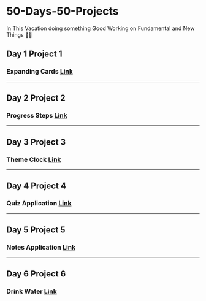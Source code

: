 # 50-Days-50-Projects
In This Vacation doing something Good 
Working on Fundamental and New Things 🙌🤖

<h2>Day 1 Project 1 </h2>
<h3>Expanding Cards <a href="https://pranitpatil03.github.io/50-Days-50-Projects/Day%201%20P1/">Link</a></h3>

<hr>

<h2>Day 2 Project 2</h2>
<h3>Progress Steps <a href="https://pranitpatil03.github.io/50-Days-50-Projects/Day%202%20P2/">Link</a></h3>

<hr>

<h2>Day 3 Project 3</h2>
<h3>Theme Clock <a href="https://pranitpatil03.github.io/50-Days-50-Projects/Day%203%20P3/">Link</a></h3>

<hr>

<h2>Day 4 Project 4</h2>
<h3>Quiz Application <a href="https://pranitpatil03.github.io/50-Days-50-Projects/Day%204%20P4/">Link</a></h3>

<hr>

<h2>Day 5 Project 5</h2>
<h3>Notes Application <a href="https://pranitpatil03.github.io/50-Days-50-Projects/Day%205%20P5/">Link</a></h3>

<hr>

<h2>Day 6 Project 6</h2>
<h3>Drink Water <a href="https://pranitpatil03.github.io/50-Days-50-Projects/Day%205%20P5/">Link</a></h3>
